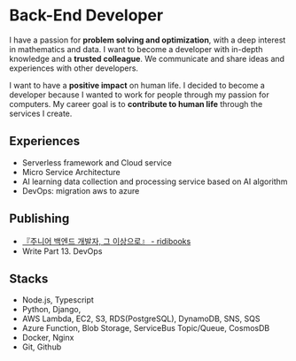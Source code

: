 # Back-End Developer
I have a passion for **problem solving and optimization**, with a deep interest in mathematics and data. I want to become a developer with in-depth knowledge and a **trusted colleague**. We communicate and share ideas and experiences with other developers.

I want to have a **positive impact** on human life. I decided to become a developer because I wanted to work for people through my passion for computers. My career goal is to **contribute to human life** through the services I create.

## Experiences
- Serverless framework and Cloud service
- Micro Service Architecture
- AI learning data collection and processing service based on AI algorithm
- DevOps: migration aws to azure 

## Publishing
- [ 『주니어 백엔드 개발자, 그 이상으로』 - ridibooks](https://ridibooks.com/books/2773000077)
- Write Part 13. DevOps

## Stacks
- Node.js, Typescript
- Python, Django,
- AWS Lambda, EC2, S3, RDS(PostgreSQL), DynamoDB, SNS, SQS
- Azure Function, Blob Storage, ServiceBus Topic/Queue, CosmosDB
- Docker, Nginx
- Git, Github
